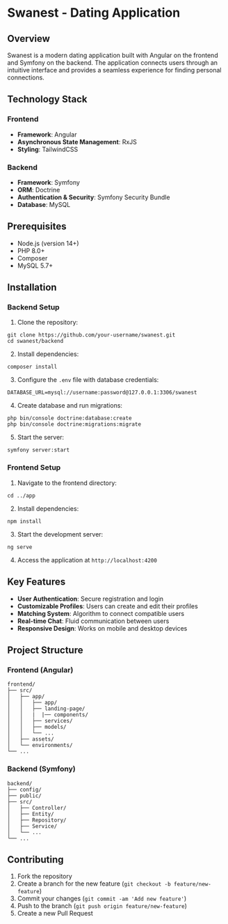 # Swanest - Dating Application

## Overview

Swanest is a modern dating application built with Angular on the frontend and Symfony on the backend. The application connects users through an intuitive interface and provides a seamless experience for finding personal connections.

## Technology Stack

### Frontend

- **Framework**: Angular
- **Asynchronous State Management**: RxJS
- **Styling**: TailwindCSS

### Backend

- **Framework**: Symfony
- **ORM**: Doctrine
- **Authentication & Security**: Symfony Security Bundle
- **Database**: MySQL

## Prerequisites

- Node.js (version 14+)
- PHP 8.0+
- Composer
- MySQL 5.7+

## Installation

### Backend Setup

1. Clone the repository:

```
git clone https://github.com/your-username/swanest.git
cd swanest/backend
```

2. Install dependencies:

```
composer install
```

3. Configure the `.env` file with database credentials:

```
DATABASE_URL=mysql://username:password@127.0.0.1:3306/swanest
```

4. Create database and run migrations:

```
php bin/console doctrine:database:create
php bin/console doctrine:migrations:migrate
```

5. Start the server:

```
symfony server:start
```

### Frontend Setup

1. Navigate to the frontend directory:

```
cd ../app
```

2. Install dependencies:

```
npm install
```

3. Start the development server:

```
ng serve
```

4. Access the application at `http://localhost:4200`

## Key Features

- **User Authentication**: Secure registration and login
- **Customizable Profiles**: Users can create and edit their profiles
- **Matching System**: Algorithm to connect compatible users
- **Real-time Chat**: Fluid communication between users
- **Responsive Design**: Works on mobile and desktop devices

## Project Structure

### Frontend (Angular)

```
frontend/
├── src/
│   ├── app/
│   │   ├── app/
│   │   ├── landing-page/
│   │   |  |── components/
│   │   ├── services/
│   │   ├── models/
│   │   └── ...
│   ├── assets/
│   └── environments/
└── ...
```

### Backend (Symfony)

```
backend/
├── config/
├── public/
├── src/
│   ├── Controller/
│   ├── Entity/
│   ├── Repository/
│   ├── Service/
│   └── ...
└── ...
```

## Contributing

1. Fork the repository
2. Create a branch for the new feature (`git checkout -b feature/new-feature`)
3. Commit your changes (`git commit -am 'Add new feature'`)
4. Push to the branch (`git push origin feature/new-feature`)
5. Create a new Pull Request
